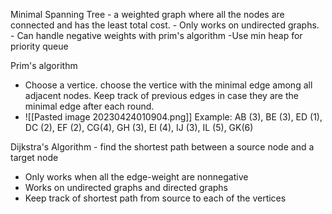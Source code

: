 Minimal Spanning Tree - a weighted graph where all the nodes are connected and has the least total cost. 
	- Only works on undirected graphs. 
	- Can handle negative weights with prim's algorithm
	-Use min heap for priority queue



Prim's algorithm 
- Choose a vertice. choose the vertice with the minimal edge among all adjacent nodes.  Keep track of previous edges in case they are the minimal edge after each round.
- ![[Pasted image 20230424010904.png]]
	Example: AB (3),  BE (3),  ED (1), DC (2), EF (2), CG(4), GH (3), EI (4), IJ (3), IL (5), GK(6)



Dijkstra's Algorithm - find the shortest path between a source node and a target node
- Only works when all the edge-weight are nonnegative
- Works on undirected graphs and directed graphs
- Keep track of shortest path from source to each of the vertices


